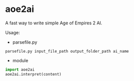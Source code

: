 # aoe2ai
A fast way to write simple Age of Empires 2 AI.

Usage:
 - parsefile.py
```
parsefile.py input_file_path output_folder_path ai_name
```
 - module
```python
import aoe2ai
aoe2ai.interpret(content)
```
